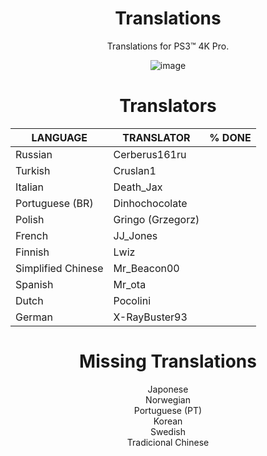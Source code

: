 <div align="center"> 

# Translations
Translations for PS3™ 4K Pro.
  
![image](https://user-images.githubusercontent.com/74815634/174704901-7b9ec363-3555-4bf2-9fdd-f5224a26e1f9.png)

# Translators

| LANGUAGE | TRANSLATOR | % DONE
|-----------|-----------|--------
| Russian | Cerberus161ru | 
| Turkish | Cruslan1 | 
| Italian | Death_Jax | 
| Portuguese (BR) | Dinhochocolate | 
| Polish | Gringo (Grzegorz) | 
| French | JJ_Jones | 
| Finnish | Lwiz | 
| Simplified Chinese | Mr_Beacon00 | 
| Spanish | Mr_ota | 
| Dutch | Pocolini | 
| German | X-RayBuster93 | 

# Missing Translations
Japonese</br>
Norwegian</br>
Portuguese (PT)</br>
Korean</br>
Swedish</br>
Tradicional Chinese</br>

</div>
